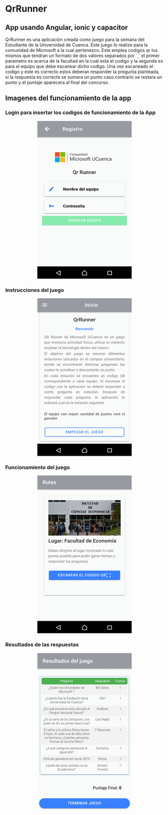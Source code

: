 <h1>QrRunner</h1>

<h2>App usando Angular, ionic y capacitor</h2>

<p>
QrRunner es una aplicación creada como juego para la semana del Estudiante de la Universidad de Cuenca. Este juego lo realize para la comunidad de Microsoft a la cual pertenezco. Este emplea codigos qr los mismos que tendran un formato de dos valores separados por `,` el primer parametro es acerca de la facultad en la cual esta el codigo y la segunda es para el equipo que debe escanear dicho codigo. Una vez escaneado el codigo y este es correcto estos deberan responder la pregunta planteada, si la respuesta es correcta se sumara un punto caso contrario se restara un punto y el puntaje aparecera al final del concurso. 
</p>

<h2>Imagenes del funcionamiento de la app</h2>
<h3><b>Login para insertar los codigos de funcionamiento de la App</b></h3>
<p align="center">
<img src="./imagesApp/loginScreen.png" width="300" height="500" />
</p>
<h3><b>Instrucciones del juego</b></h3>
<p align="center">
<img src="./imagesApp/instructions.png" width="300" height="500" />
</p>
<h3><b>Funcionamiento del juego</b></h3>
<p align="center">
<img src="./imagesApp/game.png" width="300" height="500" />
</p>
<h3><b>Resultados de las respuestas</b></h3>
<p align="center">
<img src="./imagesApp/result.jpg" width="300" height="500" />
</p>